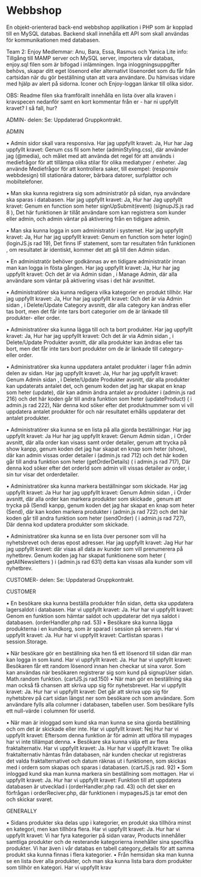 # Webbshop
En objekt-orienterad back-end webbshop applikation i PHP som är kopplad till en MySQL databas. Backend skall innehålla ett API som skall användas för kommunikationen med databasen.

Team 2: Enjoy Medlemmar: Anu, Bara, Essa, Rasmus och Yanica Lite info: Tillgång till MAMP server och MySQL server, importera vår databas, enjoy.sql filen som är bifogad i inlämningen. Inga inloggningsuppgifter behövs, skapar ditt eget lösenord eller alternativt lösenordet som du får från cartsidan när du gör beställning utan att vara användare. Du hänvisas vidare med hjälp av alert på sidorna. Iconer och Enjoy-loggan länkar till olika sidor.

OBS: Readme filen ska framförallt innehålla en lista över alla kraven i kravspecen nedanför samt en kort kommentar från er - har ni uppfyllt kravet? I så fall, hur?


ADMIN- delen: Se: Uppdaterad Gruppkontrakt. 

ِADMIN

• Admin sidor skall vara responsiva. Har jag uppfyllt kravet: Ja, Hur har Jag uppfyllt kravet: Genum css fil som heter (adminStyling.css), där använder jag (@media), och  målet med att använda det regel för att används i mediefrågor för att tillämpa olika stilar för olika mediatyper / enheter.
Jag använde Mediefrågor för att kontrollera saker, till exempel: (responsiv webbdesign) till stationära datorer, bärbara datorer, surfplattor och mobiltelefoner.


• Man ska kunna registrera sig som administratör på sidan, nya användare ska sparas i databasen. Har jag uppfyllt kravet: Ja, Hur har Jag uppfyllt kravet: Genum en function som heter signUpSubmit(event) (signupJS.js rad 8 ), Det här funktionen är tillåt användare som kan registrera som  kunder eller admin, och  admin väntar på aktivering från en tidigare admin.

• Man ska kunna logga in som administratör i systemet. Har jag uppfyllt kravet: Ja, Hur har jag uppfyllt kravet: Genum en function som heter login() (loginJS.js rad 19), Det finns IF statement, som tar resultaten från funktionen , om resultatet är identiskt, kommer det att gå till den Admin sidan.

• En administratör behöver godkännas av en tidigare administratör innan man kan logga in fösta gången. Har jag uppfyllt kravet: Ja, Hur har jag uppfyllt kravet: Och det är via Admin sidan , i Manage Admin, där alla användare som väntar på aktivering visas i det här avsnittet.

• Administratörer ska kunna redigera vilka kategorier en produkt tillhör. Har jag uppfyllt kravet: Ja, Hur har jag uppfyllt kravet: Och det är via Admin sidan , i Delete/Update Category avsnitt, där alla category kan ändras eller tas bort, men det får inte tars bort categorier om de är länkade till produkter- eller order.

• Administratörer ska kunna lägga till och ta bort produkter. Har jag uppfyllt kravet: Ja, Hur har jag uppfyllt kravet: Och det är via Admin sidan , i Delete/Update Produkter avsnitt, där alla produkter kan ändras eller tas bort, men det får inte tars bort produkter om de är länkade till category- eller order.

• Administratörer ska kunna uppdatera antalet produkter i lager från admin delen av sidan. Har jag uppfyllt kravet: Ja, Hur har jag uppfyllt kravet: Genum Admin sidan , i Delete/Update Produkter avsnitt, där alla produkter kan updaterats antalet det, och genum koden det jag har skapat en knap som heter (update), där kan admin ändra antalet av produkter i (admin.js rad 216) och det här koden går till andra funktion  som heter  (updateProduct) ( i admin.js rad 222), När denna kod söker efter det produktnummer som vi vill uppdatera antalet produkter för och när resultatet erhålls uppdaterar det antalet produkter.

• Administratörer ska kunna se en lista på alla gjorda beställningar. Har jag uppfyllt kravet: Ja Hur har jag uppfyllt kravet: Genum Admin sidan , i Order avsnitt, där alla order kan visass samt order detailer, genum att trycka på show kanpp, genum koden det jag har skapat en knap som heter (show), där kan admin vissas order detailer i (admin.js rad 712) och det här koden går till andra funktion  som heter  (getOrderDetails) ( i admin.js rad 717), Där denna kod söker efter det orderId som admin vill vissas detailer av order, i sin tur visar det orderdetailer.

• Administratörer ska kunna markera beställningar som skickade. Har jag uppfyllt kravet: Ja Hur har jag uppfyllt kravet: Genum Admin sidan , i Order avsnitt, där alla order kan markera produkter som skickade , genum att trycka på (Send) kanpp, genum koden det jag har skapat en knap som heter (Send), där kan koden markera produkter i (admin.js rad 722) och det här koden går till andra funktion  som heter  (sendOrder) ( i admin.js rad 727), Där denna kod updatera produkter som skickade.

• Administratörer ska kunna se en lista över personer som vill ha nyhetsbrevet och deras epost adresser. Har jag uppfyllt kravet: Jag Hur har jag uppfyllt kravet: där visas all data av kunder som vill prenumerera på nyhetbrev. Genum koden jag har skapat funktionene som heter ( getAllNewsletters ) i (admin.js rad 631) detta kan vissas alla kunder som vill nyhetbrev.



CUSTOMER- delen: Se: Uppdaterad Gruppkontrakt.

CUSTOMER

• En besökare ska kunna beställa produkter från sidan, detta ska uppdatera lagersaldot i databasen. Har vi uppfyllt kravet: Ja. Hur har vi uppfyllt kravet: Genom en funktion som hämtar saldot och uppdaterar det nya saldot i databasen. (orderHandler.php rad. 53) • Besökare ska kunna lägga produkterna i en kundkorg, som är sparad i session på servern. Har vi uppfyllt kravet: Ja. Hur har vi uppfyllt kravet: Cartlistan sparas i session.Storage.

• När besökare gör en beställning ska hen få ett lösenord till sidan där man kan logga in som kund. Har vi uppfyllt kravet: Ja. Hur har vi uppfyllt kravet: Besökaren får ett random lösenord innan hen checkar ut sina varor. Som kan användas när besökaren registrerar sig som kund på signupUser sidan. Math.random funktion. (cartJS.js rad.150) • När man gör en beställning ska man också få chansen att skriva upp sig för nyhetsbrevet. Har vi uppfyllt kravet: Ja. Hur har vi uppfyllt kravet: Det går att skriva upp sig för nyhetsbrev på cart sidan längst ner som besökare och som användare. Som användare fylls alla columner i databasen, tabellen user. Som besökare fylls ett null-värde i columnen för userId.

• När man är inloggad som kund ska man kunna se sina gjorda beställning och om det är skickade eller inte. Har vi uppfyllt kravet: Nej Hur har vi uppfyllt kravet: Eftersom denna funktion är för admin att utföra till mypages har vi inte tillämpat denna. • Besökare ska kunna välja ett av flera fraktalternativ. Har vi uppfyllt kravet: Ja. Hur har vi uppfyllt kravet: Tre olika fraktalternativ hämtas från databasen, när kunden checkar ut registreras det valda fraktalternativet och datum räknas ut i funktionen, som skickas med i ordern som skapas och sparas i databasen. (cartJS.js rad. 92) • Som inloggad kund ska man kunna markera sin beställning som mottagen. Har vi uppfyllt kravet: Ja. Hur har vi uppfyllt kravet: Funktion till att uppdatera databasen är utvecklad i (orderHandler.php rad. 43) och det sker en förfrågan i orderReciver.php, där funktionen i mypagesJS.js tar emot den och skickar svaret.

GENERALLY

• Sidans produkter ska delas upp i kategorier, en produkt ska tillhöra minst en kategori, men kan tillhöra flera. Har vi uppfyllt kravet: Ja. Hur har vi uppfyllt kravet: Vi har fyra kategorier på sidan varav, Products innehåller samtliga produkter och de resterande kategorierna innehåller sina specifika produkter. Vi har även i vår databas en tabell category_details för att samma produkt ska kunna finnas i flera kategorier. • Från hemsidan ska man kunna se en lista över alla produkter, och man ska kunna lista bara dom produkter som tillhör en kategori. Har vi uppfyllt krav



